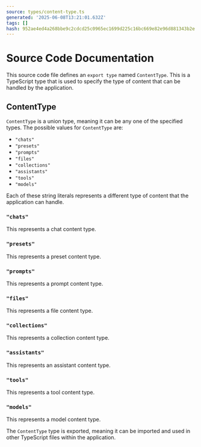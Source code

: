 ```yaml
---
source: types/content-type.ts
generated: '2025-06-08T13:21:01.632Z'
tags: []
hash: 952ae4ed4a268bbe9c2cdcd25c0965ec1699d225c16bc669e82e96d881343b2e
---
```

# Source Code Documentation

This source code file defines an `export type` named `ContentType`. This is a TypeScript type that is used to specify the type of content that can be handled by the application. 

## ContentType

`ContentType` is a union type, meaning it can be any one of the specified types. The possible values for `ContentType` are:

- `"chats"`
- `"presets"`
- `"prompts"`
- `"files"`
- `"collections"`
- `"assistants"`
- `"tools"`
- `"models"`

Each of these string literals represents a different type of content that the application can handle.

### `"chats"`

This represents a chat content type.

### `"presets"`

This represents a preset content type.

### `"prompts"`

This represents a prompt content type.

### `"files"`

This represents a file content type.

### `"collections"`

This represents a collection content type.

### `"assistants"`

This represents an assistant content type.

### `"tools"`

This represents a tool content type.

### `"models"`

This represents a model content type.

The `ContentType` type is exported, meaning it can be imported and used in other TypeScript files within the application.

